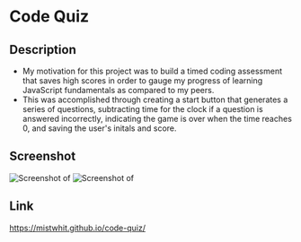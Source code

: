 # Code Quiz

## Description
- My motivation for this project was to build a timed coding assessment that saves high scores  in order to gauge my progress of learning JavaScript fundamentals as compared to my peers. 
- This was accomplished through creating a start button that generates a series of questions, subtracting time for the clock if a question is answered incorrectly, indicating the game is over when the time reaches 0, and saving the user's initals and score. 

## Screenshot
![Screenshot of](.png)
![Screenshot of](.png)

## Link
https://mistwhit.github.io/code-quiz/